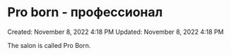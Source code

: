 # Pro born - профессионал

Created: November 8, 2022 4:18 PM
Updated: November 8, 2022 4:18 PM

The salon is called Pro Born.